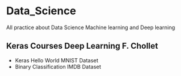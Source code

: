 # Data_Science
All practice about Data Science Machine learning and Deep learning

## Keras Courses Deep Learning F. Chollet
* Keras Hello World MNIST Dataset
* Binary Classification IMDB Dataset
